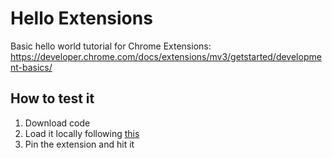 # Hello Extensions

Basic hello world tutorial for Chrome Extensions: https://developer.chrome.com/docs/extensions/mv3/getstarted/development-basics/

## How to test it

1. Download code
2. Load it locally following [this](https://developer.chrome.com/docs/extensions/mv3/getstarted/development-basics/#load-unpacked)
3. Pin the extension and hit it
